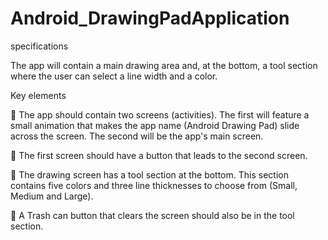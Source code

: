 # Android_DrawingPadApplication

specifications

The app will contain a main drawing area and, at the bottom, a tool section where the user can select a line width and a color.

Key elements

 The app should contain two screens (activities). The first will feature a small animation that makes the app name (Android Drawing Pad) slide across the screen. The second will be the app's main screen.

 The first screen should have a button that leads to the second screen.

 The drawing screen has a tool section at the bottom. This section contains five colors and three line thicknesses to choose from (Small, Medium and Large).

 A Trash can button that clears the screen should also be in the tool section.
